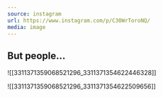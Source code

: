 ```yaml
---
source: instagram
url: https://www.instagram.com/p/C30WrToroNQ/
media: image
---
```


## But people…

![[3311371359068521296_3311371354622446328]]

![[3311371359068521296_3311371354622509656]]

